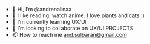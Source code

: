 - 👋 Hi, I’m @andrenalinaa
- 👀 I like reading, watch anime. I love plants and cats :)
- 🌱 I’m currently learning UX/UI
- 💞️ I’m looking to collaborate on UX/UI PROJECTS
- 📫 How to reach me and.sulbaran@gmail.com

<!---
andrenalinaa/andrenalinaa is a ✨ special ✨ repository because its `README.md` (this file) appears on your GitHub profile.
You can click the Preview link to take a look at your changes.
--->
